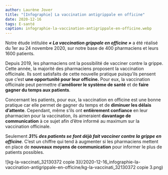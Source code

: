 ```yaml
---
author: Laurène Jover
title: "[Infographie] La vaccination antigrippale en officine"
date: 2020-12-16
tags: E-santé
caption: infographie-la-vaccination-antigrippale-en-officine.webp
---
```


Notre étude intitulée
**_« La vaccination grippale en officine »_**
a été réalisé du 1er au 24 novembre 2020, sur notre base de 400 pharmaciens et leurs 1600 patients.

Depuis 2019, les pharmaciens ont la possibilité de vacciner contre la grippe. Cette année, la majorité des pharmaciens proposent la vaccination officinale. Ils sont satisfaits de cette nouvelle pratique puisqu’ils pensent que c’est
**une opportunité pour leur officine.**
Pour eux, la vaccination officinale peut permettre d’**améliorer le système de santé**
et de
**faire gagner du temps aux patients**.

Concernant les patients, pour eux, la vaccination en officine est une bonne pratique car elle permet de gagner du temps et de
**diminuer les délais d’attente**. Cependant, même s’ils ont
**entièrement confiance**
en leur pharmacien pour la vaccination,
ils aimeraient
**davantage de communication**
à ce sujet afin d’être informé au maximum sur la vaccination officinale.

Seulement
**_31% des patients se font déjà fait vacciner contre la grippe en officine_**. C’est un chiffre qui tend à augmenter si les pharmaciens mettent en place de
**nouveaux moyens de communication**
pour informer le plus de patients possibles.

![kg-la-vaccinati_32130372 copie 3](/2020-12-16_infographie-la-vaccination-antigrippale-en-officine/kg-la-vaccinati_32130372 copie 3.png)
